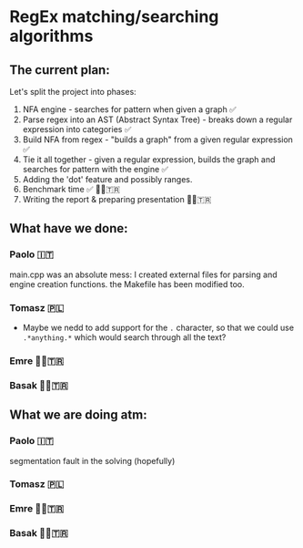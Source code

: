 # RegEx matching/searching algorithms

## The current plan:
Let's split the project into phases:

1. NFA engine - searches for pattern when given a graph ✅
3. Parse regex into an AST (Abstract Syntax Tree) - breaks down a regular expression into categories ✅
4. Build NFA from regex - "builds a graph" from a given regular expression  ✅
5. Tie it all together - given a regular expression, builds the graph and searches for pattern with the engine ✅
6. Adding the 'dot' feature and possibly ranges.
7. Benchmark time ✅ 👨🏻‍🇹🇷
8. Writing the report & preparing presentation 👩🏻‍🇹🇷

## What have we done:
### Paolo 🇮🇹

main.cpp was an absolute mess: I created external files for parsing and engine creation functions. the Makefile has been modified too.


### Tomasz 🇵🇱

- Maybe we nedd to add support for the ```.``` character, so that we could use ```.*anything.*``` which would search through all the text?

### Emre 👨🏻‍🇹🇷

### Basak 👩🏻‍🇹🇷

## What we are doing atm:
### Paolo 🇮🇹

segmentation fault in the solving (hopefully)

### Tomasz 🇵🇱

### Emre 👨🏻‍🇹🇷

### Basak 👩🏻‍🇹🇷
